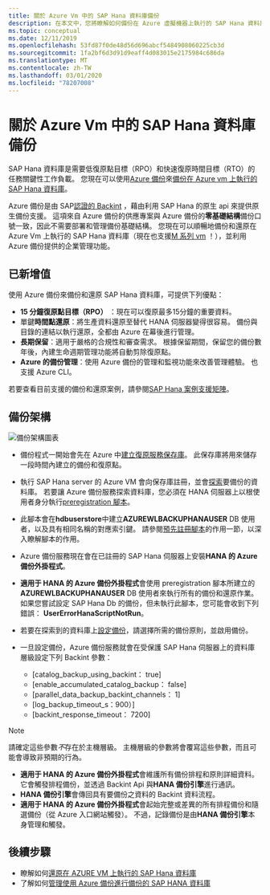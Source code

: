 ```yaml
---
title: 關於 Azure Vm 中的 SAP Hana 資料庫備份
description: 在本文中，您將瞭解如何備份在 Azure 虛擬機器上執行的 SAP Hana 資料庫。
ms.topic: conceptual
ms.date: 12/11/2019
ms.openlocfilehash: 53fd87f0de48d56d696abcf5484908060225cb3d
ms.sourcegitcommit: 1fa2bf6d3d91d9eaff4d083015e2175984c686da
ms.translationtype: MT
ms.contentlocale: zh-TW
ms.lasthandoff: 03/01/2020
ms.locfileid: "78207008"
---
```

# <a name="about-sap-hana-database-backup-in-azure-vms"></a>關於 Azure Vm 中的 SAP Hana 資料庫備份

SAP Hana 資料庫是需要低復原點目標（RPO）和快速復原時間目標（RTO）的任務關鍵性工作負載。 您現在可以使用[Azure 備份](https://docs.microsoft.com/azure/backup/backup-overview)來[備份在 Azure vm 上執行的 SAP Hana 資料庫](https://docs.microsoft.com/azure/backup/tutorial-backup-sap-hana-db)。

Azure 備份是由 SAP[認證的 Backint](https://www.sap.com/dmc/exp/2013_09_adpd/enEN/#/d/solutions?id=8f3fd455-a2d7-4086-aa28-51d8870acaa5) ，藉由利用 SAP Hana 的原生 api 來提供原生備份支援。 這項來自 Azure 備份的供應專案與 Azure 備份的**零基礎結構**備份口號一致，因此不需要部署和管理備份基礎結構。 您現在可以順暢地備份和還原在 Azure Vm 上執行的 SAP Hana 資料庫（現在也支援[M 系列 vm](../virtual-machines/m-series.md) ！），並利用 Azure 備份提供的企業管理功能。

## <a name="added-value"></a>已新增值

使用 Azure 備份來備份和還原 SAP Hana 資料庫，可提供下列優點：

* **15 分鐘復原點目標（RPO）** ：現在可以復原最多15分鐘的重要資料。
* 單鍵**時間點還原**：將生產資料還原至替代 HANA 伺服器變得很容易。 備份與目錄的連結以執行還原，全都由 Azure 在幕後進行管理。
* **長期保留**：適用于嚴格的合規性和審查需求。 根據保留期間，保留您的備份數年後，內建生命週期管理功能將自動剪除復原點。
* **Azure 的備份管理**：使用 Azure 備份的管理和監視功能來改善管理體驗。 也支援 Azure CLI。

若要查看目前支援的備份和還原案例，請參閱[SAP Hana 案例支援矩陣](https://docs.microsoft.com/azure/backup/sap-hana-backup-support-matrix#scenario-support)。

## <a name="backup-architecture"></a>備份架構

![備份架構圖表](./media/sap-hana-db-about/backup-architecture.png)

* 備份程式一開始會先在 Azure 中[建立復原服務保存庫](https://docs.microsoft.com/azure/backup/tutorial-backup-sap-hana-db#create-a-recovery-service-vault)。 此保存庫將用來儲存一段時間內建立的備份和復原點。
* 執行 SAP Hana server 的 Azure VM 會向保存庫註冊，並會[探索](https://docs.microsoft.com/azure/backup/tutorial-backup-sap-hana-db#discover-the-databases)要備份的資料庫。 若要讓 Azure 備份服務探索資料庫，您必須在 HANA 伺服器上以根使用者身分執行[preregistration 腳本](https://aka.ms/scriptforpermsonhana)。
* 此腳本會在**hdbuserstore**中建立**AZUREWLBACKUPHANAUSER** DB 使用者，以及具有相同名稱的對應索引鍵。 請參閱[預先註冊腳本](tutorial-backup-sap-hana-db.md#what-the-pre-registration-script-does)的作用一節，以深入瞭解腳本的作用。
* Azure 備份服務現在會在已註冊的 SAP Hana 伺服器上安裝**HANA 的 Azure 備份外掛程式**。
* **適用于 HANA 的 Azure 備份外掛程式**會使用 preregistration 腳本所建立的**AZUREWLBACKUPHANAUSER** DB 使用者來執行所有的備份和還原作業。 如果您嘗試設定 SAP Hana Db 的備份，但未執行此腳本，您可能會收到下列錯誤： **UserErrorHanaScriptNotRun**。
* 若要在探索到的資料庫上[設定備份](https://docs.microsoft.com/azure/backup/tutorial-backup-sap-hana-db#configure-backup)，請選擇所需的備份原則，並啟用備份。

* 一旦設定備份，Azure 備份服務就會在受保護 SAP Hana 伺服器上的資料庫層級設定下列 Backint 參數：
  * [catalog_backup_using_backint： true]
  * [enable_accumulated_catalog_backup： false]
  * [parallel_data_backup_backint_channels： 1]
  * [log_backup_timeout_s：900）]
  * [backint_response_timeout： 7200]

>[!NOTE]
>請確定這些參數*不*存在於主機層級。 主機層級的參數將會覆寫這些參數，而且可能會導致非預期的行為。
>

* **適用于 HANA 的 Azure 備份外掛程式**會維護所有備份排程和原則詳細資料。 它會觸發排程備份，並透過 Backint Api 與**HANA 備份引擎**進行通訊。
* **HANA 備份引擎**會傳回具有要備份之資料的 Backint 資料流程。
* **適用于 HANA 的 Azure 備份外掛程式**會起始完整或差異的所有排程備份和隨選備份（從 Azure 入口網站觸發）。 不過，記錄備份是由**HANA 備份引擎**本身管理和觸發。

## <a name="next-steps"></a>後續步驟

* 瞭解如何[還原在 AZURE VM 上執行的 SAP Hana 資料庫](https://docs.microsoft.com/azure/backup/sap-hana-db-restore)
* 了解如何[管理使用 Azure 備份進行備份的 SAP HANA 資料庫](https://docs.microsoft.com/azure/backup/sap-hana-db-manage)
